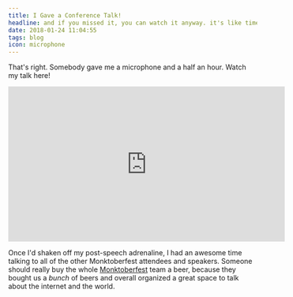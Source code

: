 ```yaml
---
title: I Gave a Conference Talk!
headline: and if you missed it, you can watch it anyway. it's like time travel.
date: 2018-01-24 11:04:55
tags: blog
icon: microphone
---
```


That's right. Somebody gave me a microphone and a half an hour. Watch my talk here! 

<iframe width="560" height="315" src="https://www.youtube.com/embed/-PbrV07_K9E?rel=0" frameborder="0" allow="autoplay; encrypted-media" allowfullscreen></iframe>

Once I'd shaken off my post-speech adrenaline, I had an awesome time talking to all of the other Monktoberfest attendees and speakers. Someone should really buy the whole [Monktoberfest](https://monktoberfest.com/) team a beer, because they bought us a *bunch* of beers and overall organized a great space to talk about the internet and the world.